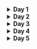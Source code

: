 <details>
<summary><b>Day 1</b></summary>

# Day 1
### Objective:

Create a simple personal profile webpage using HTML that demonstrates your understanding of basic HTML structure, headings, and paragraphs.

### Requirements:

1. Create an HTML file named "profile.html".
2. Include the necessary HTML tags to define the structure of the document, such as the `<!DOCTYPE>`, `<html>`, `<head>`, and `<body>` tags.
3. Inside the `<head>` tag, add a `<title>` tag to give your webpage a title, such as "My Personal Profile".
4. Use appropriate heading tags (`<h1>`, `<h2>`, etc.) to create a hierarchy of headings on your profile page. For example:
    - Use an `<h1>` tag for your name.
    - Use `<h2>` tags for sections like "About Me", "Education", "Work Experience", and "Interests".
    - Use `<h3>` tags for subheadings within sections if needed.
5. Write paragraphs about yourself using the `<p>` tag in each section. Include information such as:
    - About Me: A brief introduction to who you are, your background, and your current situation.
    - Education: A list of your educational background, including the names of the institutions and the years attended.
    - Work Experience: A description of your work experience, with job titles, company names, and brief summaries of your responsibilities.
    - Interests: A list of your hobbies and interests.
6. Use proper indentation and formatting to make your HTML code easily readable.
7. Save your HTML file and open it in a web browser to see your personal profile webpage.

### Submission:

Submit the "profile.html" file containing your personal profile webpage. Ensure that your code follows the assignment requirements and demonstrates your understanding of HTML structure, headings, and paragraphs.

**My Submission**: [01- profile.html](01-profile.html)

</details>

<details>
<summary><b>Day 2</b></summary>

### **Objective**:

Create a simple blog post webpage using HTML that demonstrates your understanding of HTML styles, text formatting, indentation, and quotations.

### Requirements:

1. Create an HTML file named "blog-post.html".
2. Include the necessary HTML tags to define the structure of the document, such as the `<!DOCTYPE>`, `<html>`, `<head>`, and `<body>` tags.
3. Inside the `<head>` tag, add a `<title>` tag to give your webpage a title, such as "My Blog Post".
4. Use appropriate heading tags (`<h1>`, `<h2>`, etc.) to create a title and subtitles for your blog post.
5. Write a blog post with multiple paragraphs using the `<p>` tag. Include the following formatting elements:
    - Bold text using the `<strong>` or `<b>` tag.
    - Italic text using the `<em>` or `<i>` tag.
    - Underlined text using the `<u>` tag.
    - Strikethrough text using the `<del>` or `<s>` tag.
    - Superscript text using the `<sup>` tag.
    - Subscript text using the `<sub>` tag.
6. Include at least one blockquote using the `<blockquote>` tag and one inline quotation using the `<q>` tag.
7. Use proper indentation and formatting to make your HTML code easily readable.
8. Save your HTML file and open it in a web browser to see your styled blog post webpage.

### Submission:

Submit the "blog-post.html" file containing your styled blog post webpage. Ensure that your code follows the assignment requirements and demonstrates your understanding of HTML styles, text formatting, indentation, and quotations.

**My Submission**: [02-blog-post.html](02-blog-post.html)
</details>

<details>
<summary><b>Day 3</b></summary>

### Objective:

Create a simple portfolio webpage using HTML that demonstrates your understanding of HTML comments, colors, links, and images.

### Requirements:

1. Create an HTML file named "portfolio.html".
2. Include the necessary HTML tags to define the structure of the document, such as the `<!DOCTYPE>`, `<html>`, `<head>`, and `<body>` tags.
3. Inside the `<head>` tag, add a `<title>` tag to give your webpage a title, such as "My Portfolio".
4. Use appropriate heading tags (`<h1>`, `<h2>`, etc.) to create a title for your portfolio page.
5. Include the following elements in your webpage:
    - HTML comments to describe the purpose of different sections of your code.
    - Text with different colors using the `style` attribute (Note: For real-world projects, it's recommended to use CSS for styling).
    - At least two links using the `<a>` tag, one to an external website and one to an email address.
    - At least one image using the `<img>` tag, with a relevant `alt` attribute.
6. Use proper indentation and formatting to make your HTML code easily readable.
7. Save your HTML file and open it in a web browser to see your simple portfolio webpage.

### Submission:

Submit the "portfolio.html" file containing your simple portfolio webpage. Ensure that your code follows the assignment requirements and demonstrates your understanding of HTML comments, colors, links, and images.

**My Submission**: [03-portfolio.html](03-portfolio.html)
</details>

<details>
<summary><b>Day 4</b></summary>

### Objective:

Create a restaurant menu webpage using HTML that demonstrates your understanding of favicons, tables, lists, and block and inline elements.

### Requirements:

1. Create an HTML file named "restaurant-menu.html".
2. Include the necessary HTML tags to define the structure of the document, such as the `<!DOCTYPE>`, `<html>`, `<head>`, and `<body>` tags.
3. Inside the `<head>` tag, add a `<title>` tag to give your webpage a title, such as "Restaurant Menu".
4. Add a favicon to your webpage using the `<link>` tag inside the `<head>` section (Note: You will need an actual .ico file or a valid URL pointing to a .ico file to complete this step).
5. Use appropriate heading tags (`<h1>`, `<h2>`, etc.) to create a title and subtitles for your restaurant menu.
6. Create a table using the `<table>`, `<tr>`, `<th>`, and `<td>` tags to display the menu items, their descriptions, and prices.
7. Include the following elements in your webpage:
    - An unordered list using the `<ul>` and `<li>` tags to list the restaurant's special offers or daily specials.
    - At least one block element, such as a `<p>` tag, to display additional information about the restaurant or its menu.
    - At least one inline element, such as a `<span>` tag, to highlight a specific part of the text within the block element.
8. Use proper indentation and formatting to make your HTML code easily readable.
9. Save your HTML file and open it in a web browser to see your restaurant menu webpage.

### Submission:

Submit the "restaurant-menu.html" file containing your restaurant menu webpage. Ensure that your code follows the assignment requirements and demonstrates your understanding of favicons, tables, lists, and block and inline elements.

**My Submission**: [04-restaurant-menu.html](04-restaurant-menu.html)
</details>

<details>
<summary><b>Day 5</b></summary>

### Objective:

Create a feedback form webpage using HTML that demonstrates your understanding of iframes, multimedia, forms, canvas, and emojis

### Requirements:

1. Create an HTML file named "feedback.html".
2. Include the necessary HTML tags to define the structure of the document, such as the `<!DOCTYPE>`, `<html>`, `<head>`, and `<body>` tags.
3. Inside the `<head>` tag, add a `<title>` tag to give your webpage a title, such as "Feedback Form".
4. Use appropriate heading tags (`<h1>`, `<h2>`, etc.) to create a title and subtitles for your feedback form.
5. Include the following elements in your webpage:
    - An iframe that displays a map or a video from a website like Google Maps or YouTube.
    - An audio or video clip using the `<audio>` or `<video>` tag.
    - A feedback form using the `<form>`, `<input>`, `<textarea>`, and `<button>` tags. The form should collect the visitor's name, email address, and feedback.
    - A canvas with a simple drawing, like a rectangle or circle, using the `<canvas>` tag.
    - An emoji in the text using the appropriate Unicode.
6. Use proper indentation and formatting to make your HTML code easily readable.
7. Save your HTML file and open it in a web browser to see your feedback form webpage.

### Submission:

Submit the "feedback.html" file containing your feedback form webpage. Ensure that your code follows the assignment requirements and demonstrates your understanding of iframes, multimedia, forms, canvas, and emojis.

**My Submission**: [05-feedback.html](05-feedback.html)
</details>